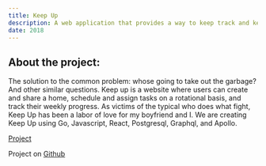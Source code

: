 ```yaml
---
title: Keep Up
description: A web application that provides a way to keep track and keep up with all you and your roommates' household chores.
date: 2018
---
```


## About the project:

The solution to the common problem: whose going to take out the garbage? And other similar questions. Keep up is a website where users can create and share a home, schedule and assign tasks on a rotational basis, and track their weekly progress. As victims of the typical who does what fight, Keep Up has been a labor of love for my boyfriend and I. We are creating Keep Up using Go, Javascript, React, Postgresql, Graphql, and Apollo.

[Project](https://keepup.company)

Project on [Github](https://github.com/abbeyhrt/keep-up)
